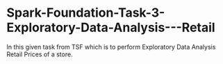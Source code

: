 # Spark-Foundation-Task-3-Exploratory-Data-Analysis---Retail
In this given task from TSF which is to perform Exploratory Data Analysis Retail Prices of a store.
